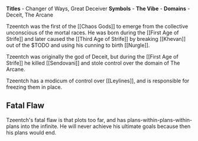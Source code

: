 **Titles** - Changer of Ways, Great Deceiver
**Symbols** -
**The Vibe** -
**Domains** - Deceit, The Arcane

Tzeentch was the first of the [[Chaos Gods]] to emerge from the collective unconscious of the mortal races. He was born during the [[First Age of Strife]] and later caused the [[Third Age of Strife]] by breaking [[Khevan]] out of the $TODO and using his cunning to birth [[Nurgle]].

Tzeentch was originally the god of Deceit, but during the [[First Age of Strife]] he killed [[Sendovani]] and stole control over the domain of The Arcane.

Tzeentch has a modicum of control over [[Leylines]], and is responsible for freezing them in place.

## Fatal Flaw
Tzeentch's fatal flaw is that plots too far, and has plans-within-plans-within-plans into the infinite. He will never achieve his ultimate goals because then his plans would end.